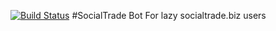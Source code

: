 [![Build Status](https://travis-ci.org/lecler-i/socialtrade-firefox-addon.svg?branch=master)](https://travis-ci.org/lecler-i/socialtrade-firefox-addon)
#SocialTrade Bot
For lazy socialtrade.biz users

